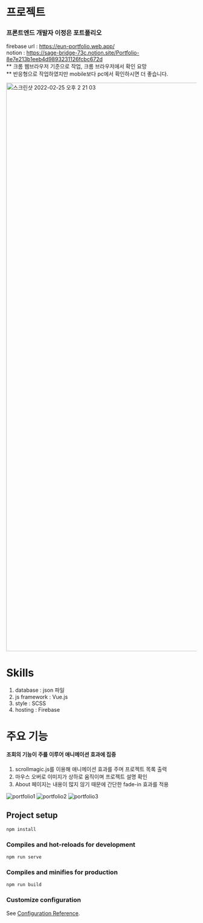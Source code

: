 # 프로젝트<br>

### 프론트엔드 개발자 이정은 포트폴리오<br>
firebase url : https://eun-portfolio.web.app/ <br>
notion : https://sage-bridge-73c.notion.site/Portfolio-8e7e213b1eeb4d9893231126fcbc672d <br>
** 크롬 웹브라우저 기준으로 작업, 크롬 브라우저에서 확인 요망<br>
** 반응형으로 작업하였지만 mobile보다 pc에서 확인하시면 더 좋습니다.<br>

<img width="1503" alt="스크린샷 2022-02-25 오후 2 21 03" src="https://user-images.githubusercontent.com/62632252/155661580-edbdb1fa-d880-484a-b27a-078d3995b559.png">

# Skills

1. database : json 파일
2. js framework : Vue.js
3. style : SCSS
4. hosting : Firebase

# 주요 기능

#### 조회의 기능이 주를 이루어 애니메이션 효과에 집중
1. scrollmagic.js를 이용해 애니메이션 효과를 주며 프로젝트 목록 출력
2. 마우스 오버로 이미지가 상하로 움직이며 프로젝트 설명 확인
3. About 페이지는 내용이 많지 않기 때문에 간단한 fade-in 효과를 적용

![portfolio1](https://user-images.githubusercontent.com/62632252/155661640-7ffc1044-81d7-4b97-a4e5-6435831f66a3.gif)
![portfolio2](https://user-images.githubusercontent.com/62632252/155662168-8c8ad92c-f61d-4778-848a-91fbe832b308.gif)
![portfolio3](https://user-images.githubusercontent.com/62632252/155661661-411c9cde-d6ca-4e86-973d-a4b1320948f2.gif)

## Project setup
```
npm install
```

### Compiles and hot-reloads for development
```
npm run serve
```

### Compiles and minifies for production
```
npm run build
```

### Customize configuration
See [Configuration Reference](https://cli.vuejs.org/config/).
